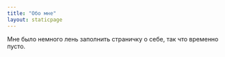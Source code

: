 ```yaml
---
title: "Обо мне"
layout: staticpage
---
```



Мне было немного лень заполнить страничку о себе, так что временно пусто.